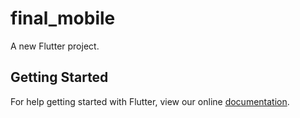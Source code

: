# final_mobile

A new Flutter project.

## Getting Started

For help getting started with Flutter, view our online
[documentation](https://flutter.io/).
